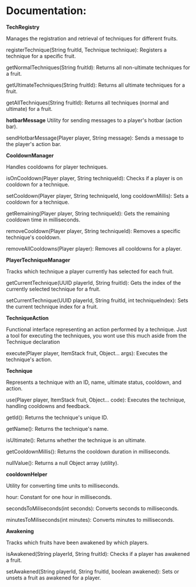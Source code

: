 # Documentation:

**TechRegistry**

Manages the registration and retrieval of techniques for different fruits.

registerTechnique(String fruitId, Technique technique): Registers a technique for a specific fruit.

getNormalTechniques(String fruitId): Returns all non-ultimate techniques for a fruit.

getUltimateTechniques(String fruitId): Returns all ultimate techniques for a fruit.

getAllTechniques(String fruitId): Returns all techniques (normal and ultimate) for a fruit.

**hotbarMessage**
Utility for sending messages to a player's hotbar (action bar).

sendHotbarMessage(Player player, String message): Sends a message to the player's action bar.

**CooldownManager**

Handles cooldowns for player techniques.

isOnCooldown(Player player, String techniqueId): Checks if a player is on cooldown for a technique.

setCooldown(Player player, String techniqueId, long cooldownMillis): Sets a cooldown for a technique.

getRemaining(Player player, String techniqueId): Gets the remaining cooldown time in milliseconds.

removeCooldown(Player player, String techniqueId): Removes a specific technique's cooldown.

removeAllCooldowns(Player player): Removes all cooldowns for a player.

**PlayerTechniqueManager**

Tracks which technique a player currently has selected for each fruit.

getCurrentTechnique(UUID playerId, String fruitId): Gets the index of the currently selected technique for a fruit.

setCurrentTechnique(UUID playerId, String fruitId, int techniqueIndex): Sets the current technique index for a fruit.

**TechniqueAction**

Functional interface representing an action performed by a technique. Just a tool for executing the techniques, you wont use this much aside from the Technique declaration

execute(Player player, ItemStack fruit, Object... args): Executes the technique's action.

**Technique**

Represents a technique with an ID, name, ultimate status, cooldown, and action.

use(Player player, ItemStack fruit, Object... code): Executes the technique, handling cooldowns and feedback.

getId(): Returns the technique's unique ID.

getName(): Returns the technique's name.

isUltimate(): Returns whether the technique is an ultimate.

getCooldownMillis(): Returns the cooldown duration in milliseconds.

nullValue(): Returns a null Object array (utility).

**cooldownHelper**

Utility for converting time units to milliseconds.

hour: Constant for one hour in milliseconds.

secondsToMiliseconds(int seconds): Converts seconds to milliseconds.

minutesToMiliseconds(int minutes): Converts minutes to milliseconds.

**Awakening**

Tracks which fruits have been awakened by which players.

isAwakened(String playerId, String fruitId): Checks if a player has awakened a fruit.

setAwakened(String playerId, String fruitId, boolean awakened): Sets or unsets a fruit as awakened for a player.

